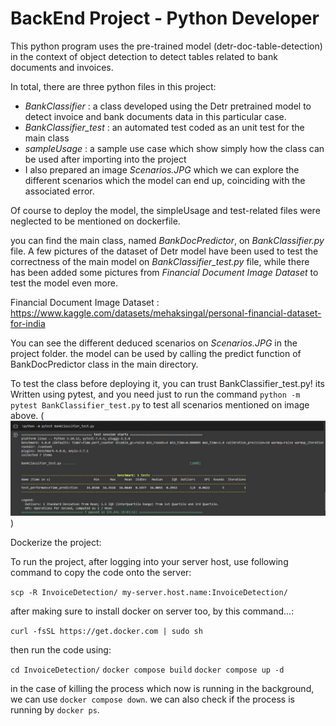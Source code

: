 # BackEnd Project - Python Developer
This python program uses the pre-trained model (detr-doc-table-detection) in the context of object detection to detect tables related to bank documents and invoices.

In total, there are three python files in this project:
- *BankClassifier* : a class developed using the Detr pretrained model to detect invoice and bank documents data in this particular case.
- *BankClassifier_test* : an automated test coded as an unit test for the main class
- *sampleUsage* : a sample use case which show simply how the class can be used after importing into the project
- I also prepared an image *Scenarios.JPG* which we can explore the different scenarios which the model can end up, coinciding with the associated error.

Of course to deploy the model, the simpleUsage and test-related files were neglected to be mentioned on dockerfile.

you can find the main class, named *BankDocPredictor*, on *BankClassifier.py* file. A few pictures of the dataset of Detr model have been used to test the correctness of the main model on *BankClassifier_test.py* file, while there has been added some pictures from *Financial Document Image Dataset* to test the model even more.

Financial Document Image Dataset :
https://www.kaggle.com/datasets/mehaksingal/personal-financial-dataset-for-india

You can see the different deduced scenarios on *Scenarios.JPG* in the project folder.
the model can be used by calling the predict function of BankDocPredictor class in the main directory.

To test the class before deploying it, you can trust BankClassifier_test.py! its Written using pytest, and you need just to run the command `python -m pytest BankClassifier_test.py` to test all scenarios mentioned on image above.
(![](Capture.JPG))

Dockerize the project:

To run the project, after logging into your server host, use following command to copy the code onto the server:

`scp -R InvoiceDetection/ my-server.host.name:InvoiceDetection/`

after making sure to install docker on server too, by this command...:

`curl -fsSL https://get.docker.com | sudo sh`

then run the code using:

`cd InvoiceDetection/`
`docker compose build`
`docker compose up -d`

in the case of killing the process which now is running in the background, we can use `docker compose down`.
we can also check if the process is running by `docker ps`.

